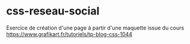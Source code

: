 # css-reseau-social
Exercice de création d'une page à partir d'une maquette issue du cours https://www.grafikart.fr/tutoriels/tp-blog-css-1044
